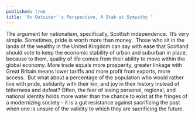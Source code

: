 ```yaml
---
published: true
title: 'An Outsider''s Perspective, A Stab at Sympathy '
---
```

The argument for nationalism, specifically, Scottish independence. 
It’s very simple. Sometimes, pride is worth more than money. 
Those who sit in the lands of the wealthy in the United Kingdom can say with ease that Scotland should vote to keep the economic stability of urban and suburban in place, because to them, quality of life comes from their ability to move within the global economy. More trade equals more prosperity, greater linkage with Great Britain means lower tariffs and more profit from exports, more access. 
But what about a percentage of the population who would rather live with pride, solidarity with their kin, and joy in their history instead of bitterness and defeat? Often, the fear of losing personal, regional, and national identity holds more water than the chance to exist at the fringes of a modernizing society - it is a gut resistance against sacrificing the past when one is unsure of the validity to which they are sacrificing the future. 
